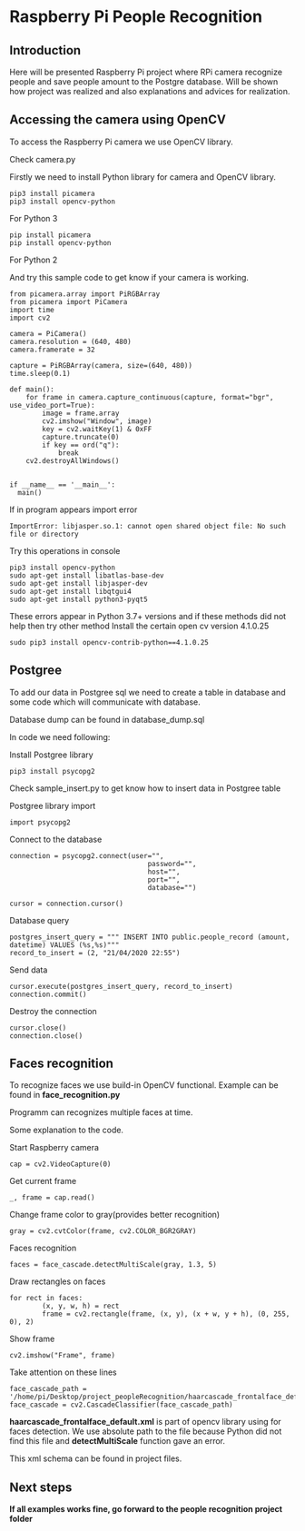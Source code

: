 # Raspberry Pi People Recognition

## Introduction

Here will be presented Raspberry Pi project where RPi camera recognize people and save people amount to the Postgre database.
Will be shown how project was realized and also explanations and advices for realization.

## Accessing the camera using OpenCV

To access the Raspberry Pi camera we use OpenCV library. 

Check camera.py

Firstly we need to install Python library for camera and OpenCV library. 
```
pip3 install picamera
pip3 install opencv-python
```
For Python 3
```
pip install picamera
pip install opencv-python
```
For Python 2

And try this sample code to get know if your camera is working.
```
from picamera.array import PiRGBArray
from picamera import PiCamera
import time
import cv2

camera = PiCamera()
camera.resolution = (640, 480)
camera.framerate = 32

capture = PiRGBArray(camera, size=(640, 480))
time.sleep(0.1)

def main():
    for frame in camera.capture_continuous(capture, format="bgr", use_video_port=True):
        image = frame.array
        cv2.imshow("Window", image)
        key = cv2.waitKey(1) & 0xFF
        capture.truncate(0)
        if key == ord("q"):
            break
    cv2.destroyAllWindows()
    
      
if __name__ == '__main__':
  main()
```
If in program appears import error
```
ImportError: libjasper.so.1: cannot open shared object file: No such file or directory
```
Try this operations in console
```
pip3 install opencv-python
sudo apt-get install libatlas-base-dev
sudo apt-get install libjasper-dev
sudo apt-get install libqtgui4
sudo apt-get install python3-pyqt5
```

These errors appear in Python 3.7+ versions and if these methods did not help then try other method
Install the certain open cv version 4.1.0.25
```
sudo pip3 install opencv-contrib-python==4.1.0.25
```

## Postgree

To add our data in Postgree sql we need to create a table in database and some code which will communicate with database.

Database dump can be found in database_dump.sql

In code we need following:

Install Postgree library

```
pip3 install psycopg2
```

Check sample_insert.py to get know how to insert data in Postgree table

Postgree library import
```
import psycopg2
```

Connect to the database
```
connection = psycopg2.connect(user="",
                                  password="",
                                  host="",
                                  port="",
                                  database="")

cursor = connection.cursor()
```

Database query
```
postgres_insert_query = """ INSERT INTO public.people_record (amount, datetime) VALUES (%s,%s)"""
record_to_insert = (2, "21/04/2020 22:55")
```

Send data
```
cursor.execute(postgres_insert_query, record_to_insert)
connection.commit()
```
Destroy the connection

```
cursor.close()
connection.close()
```

## Faces recognition

To recognize faces we use build-in OpenCV functional. Example can be found in **face_recognition.py**

Programm can recognizes multiple faces at time.

Some explanation to the code.

Start Raspberry camera
```
cap = cv2.VideoCapture(0)
```

Get current frame
```
_, frame = cap.read()
```

Change frame color to gray(provides better recognition)
```
gray = cv2.cvtColor(frame, cv2.COLOR_BGR2GRAY)
```


Faces recognition
```
faces = face_cascade.detectMultiScale(gray, 1.3, 5)
```


Draw rectangles on faces
```
for rect in faces:
        (x, y, w, h) = rect
        frame = cv2.rectangle(frame, (x, y), (x + w, y + h), (0, 255, 0), 2)
```

Show frame
```
cv2.imshow("Frame", frame)
```

Take attention on these lines

```
face_cascade_path = '/home/pi/Desktop/project_peopleRecognition/haarcascade_frontalface_default.xml'
face_cascade = cv2.CascadeClassifier(face_cascade_path)
```

**haarcascade_frontalface_default.xml** is part of opencv library using for faces detection. We use absolute path to the file because Python did not find this file and **detectMultiScale** function gave an error.

This xml schema can be found in project files.


## Next steps

**If all examples works fine, go forward to the people recognition project folder**

